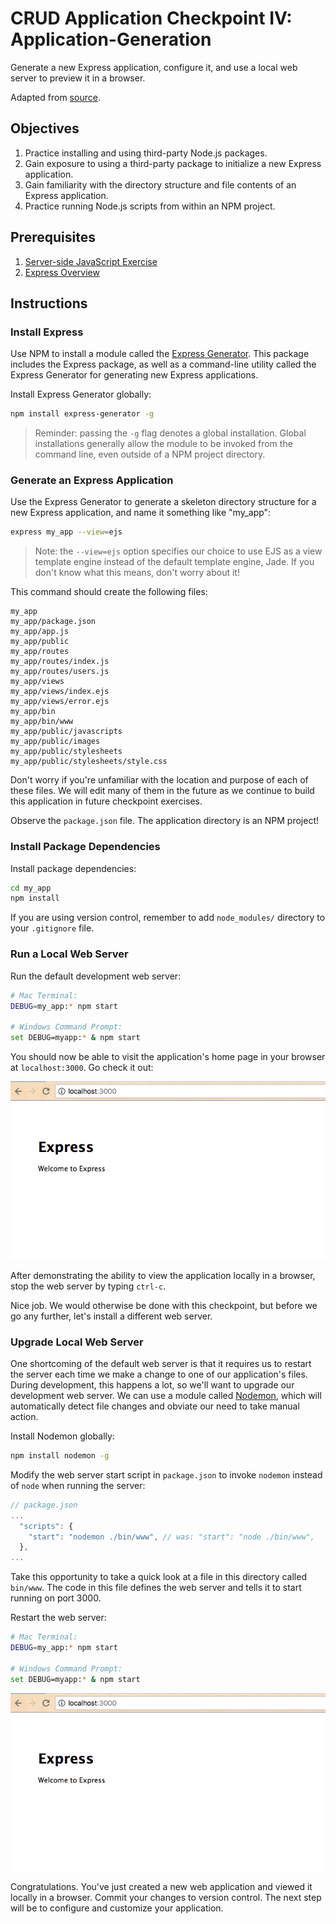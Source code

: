 # CRUD Application Checkpoint IV: Application-Generation

Generate a new Express application, configure it, and use a local web server to preview it in a browser.

Adapted from [source](http://data-creative.info/process-documentation/2016/04/09/node-for-rails-developers-part-2-node-and-express/).

## Objectives

  1. Practice installing and using third-party Node.js packages.
  2. Gain exposure to using a third-party package to initialize a new Express application.
  3. Gain familiarity with the directory structure and file contents of an Express application.
  4. Practice running Node.js scripts from within an NPM project.

## Prerequisites

  1. [Server-side JavaScript Exercise](/exercises/server-side-javascript/exercise.md)
  2. [Express Overview](/notes/javascript/express.md)

## Instructions

### Install Express

Use NPM to install a module called the [Express Generator](http://expressjs.com/en/starter/generator.html). This package includes the Express package, as well as a command-line utility called the Express Generator for generating new Express applications.

Install Express Generator globally:

```` sh
npm install express-generator -g
````

> Reminder: passing the `-g` flag denotes a global installation. Global installations generally allow the module to be invoked from the command line, even outside of a NPM project directory.

### Generate an Express Application

Use the Express Generator to generate a skeleton directory structure for a new Express application, and name it something like "my_app":

```` sh
express my_app --view=ejs
````

> Note: the `--view=ejs` option specifies our choice to use EJS as a view template engine instead of the default template engine, Jade. If you don't know what this means, don't worry about it!

This command should create the following files:

    my_app
    my_app/package.json
    my_app/app.js
    my_app/public
    my_app/routes
    my_app/routes/index.js
    my_app/routes/users.js
    my_app/views
    my_app/views/index.ejs
    my_app/views/error.ejs
    my_app/bin
    my_app/bin/www
    my_app/public/javascripts
    my_app/public/images
    my_app/public/stylesheets
    my_app/public/stylesheets/style.css

Don't worry if you're unfamiliar with the location and purpose of each of these files. We will edit many of them in the future as we continue to build this application in future checkpoint exercises.

Observe the `package.json` file. The application directory is an NPM project!

### Install Package Dependencies

Install package dependencies:

```` sh
cd my_app
npm install
````

If you are using version control, remember to add `node_modules/` directory to your `.gitignore` file.

### Run a Local Web Server

Run the default development web server:

```` sh
# Mac Terminal:
DEBUG=my_app:* npm start

# Windows Command Prompt:
set DEBUG=myapp:* & npm start
````

You should now be able to visit the application's home page in your browser at `localhost:3000`. Go check it out:

![a web page served at localhost:3000 which has the heading "Express" and subheading "Welcome to Express"](express-app-default-homepage.png)

After demonstrating the ability to view the application locally in a browser, stop the web server by typing `ctrl-c`.

Nice job. We would otherwise be done with this checkpoint, but before we go any further, let's install a different web server.

### Upgrade Local Web Server

One shortcoming of the default web server is that it requires us to restart the server each time we make a change to one of our application's files. During development, this happens a lot, so we'll want to upgrade our development web server. We can use a module called [Nodemon](https://nodemon.io/), which will automatically detect file changes and obviate our need to take manual action.

Install Nodemon globally:

```` sh
npm install nodemon -g
````

Modify the web server start script in `package.json` to invoke `nodemon` instead of `node` when running the server:

```` js
// package.json
...
  "scripts": {
    "start": "nodemon ./bin/www", // was: "start": "node ./bin/www",
  },
...
````

Take this opportunity to take a quick look at a file in this directory called `bin/www`. The code in this file defines the web server and tells it to start running on port 3000.

Restart the web server:

```` sh
# Mac Terminal:
DEBUG=my_app:* npm start

# Windows Command Prompt:
set DEBUG=myapp:* & npm start
````

![a web page served at localhost:3000 which has the heading "Express" and subheading "Welcome to Express"](express-app-default-homepage.png)

Congratulations. You've just created a new web application and viewed it locally in a browser. Commit your changes to version control. The next step will be to configure and customize your application.
